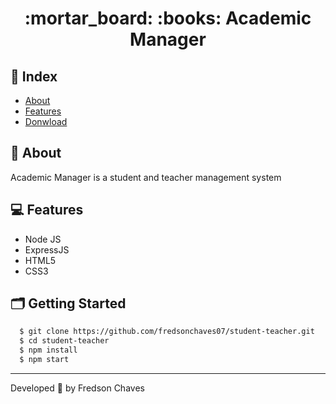 <h1 align="center">
    :mortar_board: :books: Academic Manager
</h1>

## :link: Index
- [About](#bookmark-about)
- [Features](#computer-features)
- [Donwload](#card_index_dividers-download)


## :bookmark: About

Academic Manager is a student and teacher management system

## :computer: Features
- Node JS
- ExpressJS
- HTML5
- CSS3

## :card_index_dividers: Getting Started
```bash
  $ git clone https://github.com/fredsonchaves07/student-teacher.git
  $ cd student-teacher
  $ npm install
  $ npm start
```
---
Developed :blue_heart: by  Fredson Chaves

